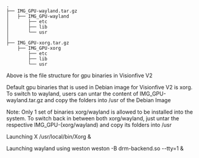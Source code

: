 
```none
.
├── IMG_GPU-wayland.tar.gz
│   ├── IMG_GPU-wayland
│       ├── etc
│       ├── lib
│       └── usr
│   
├── IMG_GPU-xorg.tar.gz
    ├── IMG_GPU-xorg
        ├── etc
        ├── lib
        └── usr
```

Above is the file structure for gpu binaries in Visionfive V2

Default gpu binaries that is used in Debian image for Visionfive V2 is xorg.
To switch to wayland, users can untar the content of IMG_GPU-wayland.tar.gz and copy the folders into /usr of the Debian Image

Note: Only 1 set of binaries xorg/wayland is allowed to be installed into the system. 
To switch back in between both xorg/wayland, just untar the respective IMG_GPU-(xorg/wayland) and copy its folders into /usr

Launching X
/usr/local/bin/Xorg &


Launching wayland using weston
weston -B drm-backend.so --tty=1 &
